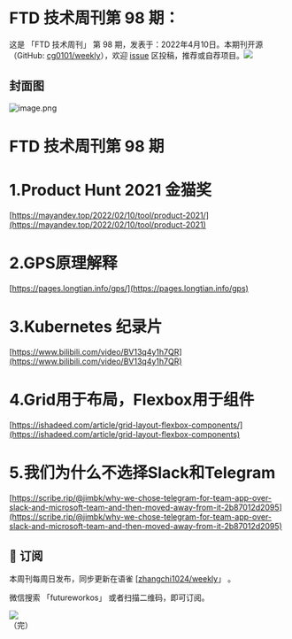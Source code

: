 # FTD 技术周刊第 98 期：
这是 「FTD 技术周刊」 第 98 期，发表于：2022年4月10日。本期刊开源（GitHub: [cg0101/weekly](https://github.com/cg0101/weekly)），欢迎 [issue](https://github.com/cg0101/weekly/issues) 区投稿，推荐或自荐项目。![](https://visitor-badge.glitch.me/badge?page_id=cg0101.weekly) <a href="https://www.linkedin.com/in/%E9%A9%B0-%E5%BC%A0-60669710a/">
        </a>
## 封面图


![image.png](https://cdn.nlark.com/yuque/0/2022/png/132503/1649640845790-29a777ab-aeee-4a7e-9068-645fd7d832b8.png#clientId=u857353d0-1b39-4&crop=0&crop=0&crop=1&crop=1&from=paste&height=720&id=u5e5bfbb9&margin=%5Bobject%20Object%5D&name=image.png&originHeight=720&originWidth=1080&originalType=binary&ratio=1&rotation=0&showTitle=false&size=948343&status=done&style=none&taskId=u35c71ba6-6ea1-417a-94b7-d597cfae409&title=&width=1080)
# FTD 技术周刊第 98 期 
# 1.Product Hunt 2021 金猫奖 
[https://mayandev.top/2022/02/10/tool/product-2021/](https://mayandev.top/2022/02/10/tool/product-2021)

# 2.GPS原理解释 
[https://pages.longtian.info/gps/](https://pages.longtian.info/gps)

# 3.Kubernetes 纪录片 
[https://www.bilibili.com/video/BV13q4y1h7QR](https://www.bilibili.com/video/BV13q4y1h7QR)

# 4.Grid用于布局，Flexbox用于组件 
[https://ishadeed.com/article/grid-layout-flexbox-components/](https://ishadeed.com/article/grid-layout-flexbox-components)

# 5.我们为什么不选择Slack和Telegram 
[https://scribe.rip/@jimbk/why-we-chose-telegram-for-team-app-over-slack-and-microsoft-team-and-then-moved-away-from-it-2b87012d2095](https://scribe.rip/@jimbk/why-we-chose-telegram-for-team-app-over-slack-and-microsoft-team-and-then-moved-away-from-it-2b87012d2095)


## 📅 订阅
本周刊每周日发布，同步更新在语雀 [[zhangchi1024/weekly](https://www.yuque.com/zhangchi1024/weekly)」 。


微信搜索 「futureworkos」 或者扫描二维码，即可订阅。
<div align="left"> <img src="https://cdn.nlark.com/yuque/0/2021/jpeg/132503/1640750963398-e8538e9e-6b96-46f7-abff-c93b56bdd377.jpeg?x-oss-process=image%2Fwatermark%2Ctype_d3F5LW1pY3JvaGVp%2Csize_36%2Ctext_5byg6amw%2Ccolor_FFFFFF%2Cshadow_50%2Ct_80%2Cg_se%2Cx_10%2Cy_10%2Fresize%2Cw_426%2Climit_0" ></div>
    （完）